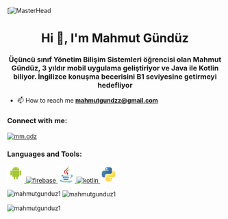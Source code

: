 [![MasterHead](https://mutlakaoku.com/wp-content/uploads/2018/11/Screenshot_66-1-587x300.jpg)


<h1 align="center">Hi 👋, I'm Mahmut Gündüz</h1>
<h3 align="center">Üçüncü sınıf Yönetim Bilişim Sistemleri öğrencisi olan Mahmut Gündüz, 3 yıldır mobil uygulama geliştiriyor ve Java ile Kotlin biliyor. İngilizce konuşma becerisini B1 seviyesine getirmeyi hedefliyor</h3>

- 📫 How to reach me **mahmutgundzz@gmail.com**

<h3 align="left">Connect with me:</h3>
<p align="left">
<a href="https://instagram.com/mm.gdz" target="blank"><img align="center" src="https://raw.githubusercontent.com/rahuldkjain/github-profile-readme-generator/master/src/images/icons/Social/instagram.svg" alt="mm.gdz" height="30" width="40" /></a>
</p>

<h3 align="left">Languages and Tools:</h3>
<p align="left"> <a href="https://developer.android.com" target="_blank" rel="noreferrer"> <img src="https://raw.githubusercontent.com/devicons/devicon/master/icons/android/android-original-wordmark.svg" alt="android" width="40" height="40"/> </a> <a href="https://firebase.google.com/" target="_blank" rel="noreferrer"> <img src="https://www.vectorlogo.zone/logos/firebase/firebase-icon.svg" alt="firebase" width="40" height="40"/> </a> <a href="https://www.java.com" target="_blank" rel="noreferrer"> <img src="https://raw.githubusercontent.com/devicons/devicon/master/icons/java/java-original.svg" alt="java" width="40" height="40"/> </a> <a href="https://kotlinlang.org" target="_blank" rel="noreferrer"> <img src="https://www.vectorlogo.zone/logos/kotlinlang/kotlinlang-icon.svg" alt="kotlin" width="40" height="40"/> </a> <a href="https://www.python.org" target="_blank" rel="noreferrer"> <img src="https://raw.githubusercontent.com/devicons/devicon/master/icons/python/python-original.svg" alt="python" width="40" height="40"/> </a> </p>

<p><img align="left" src="https://github-readme-stats.vercel.app/api/top-langs?username=mahmutgunduz1&show_icons=true&locale=en&layout=compact" alt="mahmutgunduz1" /></p>

<p>&nbsp;<img align="center" src="https://github-readme-stats.vercel.app/api?username=mahmutgunduz1&show_icons=true&locale=en" alt="mahmutgunduz1" /></p>

<p><img align="center" src="https://github-readme-streak-stats.herokuapp.com/?user=mahmutgunduz1&" alt="mahmutgunduz1" /></p>
